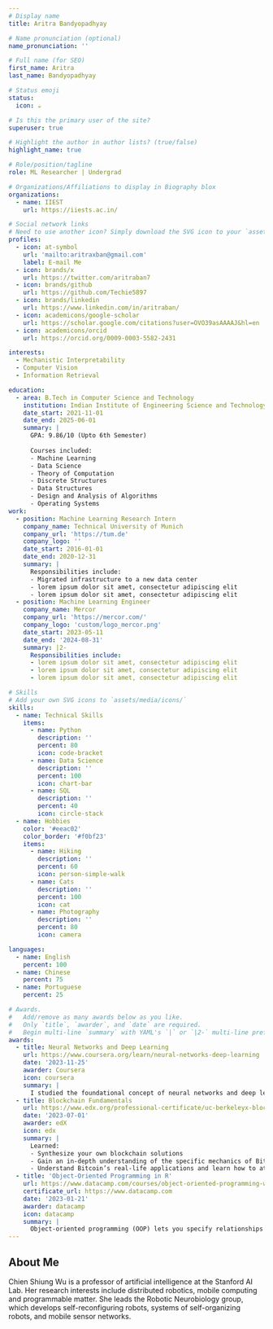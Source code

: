 ```yaml
---
# Display name
title: Aritra Bandyopadhyay

# Name pronunciation (optional)
name_pronunciation: ''

# Full name (for SEO)
first_name: Aritra
last_name: Bandyopadhyay

# Status emoji
status:
  icon: ☕️

# Is this the primary user of the site?
superuser: true

# Highlight the author in author lists? (true/false)
highlight_name: true

# Role/position/tagline
role: ML Researcher | Undergrad

# Organizations/Affiliations to display in Biography blox
organizations:
  - name: IIEST
    url: https://iiests.ac.in/

# Social network links
# Need to use another icon? Simply download the SVG icon to your `assets/media/icons/` folder.
profiles:
  - icon: at-symbol
    url: 'mailto:aritraxban@gmail.com'
    label: E-mail Me
  - icon: brands/x
    url: https://twitter.com/aritraban7
  - icon: brands/github
    url: https://github.com/Techie5897
  - icon: brands/linkedin
    url: https://www.linkedin.com/in/aritraban/
  - icon: academicons/google-scholar
    url: https://scholar.google.com/citations?user=OVO39asAAAAJ&hl=en
  - icon: academicons/orcid
    url: https://orcid.org/0009-0003-5582-2431

interests:
  - Mechanistic Interpretability
  - Computer Vision
  - Information Retrieval

education:
  - area: B.Tech in Computer Science and Technology
    institution: Indian Institute of Engineering Science and Technology (IIEST), Shibpur
    date_start: 2021-11-01
    date_end: 2025-06-01
    summary: |
      GPA: 9.86/10 (Upto 6th Semester)
      
      Courses included:
      - Machine Learning
      - Data Science
      - Theory of Computation
      - Discrete Structures
      - Data Structures
      - Design and Analysis of Algorithms
      - Operating Systems
work:
  - position: Machine Learning Research Intern
    company_name: Technical University of Munich
    company_url: 'https://tum.de'
    company_logo: ''
    date_start: 2016-01-01
    date_end: 2020-12-31
    summary: |
      Responsibilities include:
      - Migrated infrastructure to a new data center
      - lorem ipsum dolor sit amet, consectetur adipiscing elit
      - lorem ipsum dolor sit amet, consectetur adipiscing elit
  - position: Machine Learning Engineer
    company_name: Mercor
    company_url: 'https://mercor.com/'
    company_logo: 'custom/logo_mercor.png'
    date_start: 2023-05-11
    date_end: '2024-08-31'
    summary: |2-
      Responsibilities include:
      - lorem ipsum dolor sit amet, consectetur adipiscing elit
      - lorem ipsum dolor sit amet, consectetur adipiscing elit
      - lorem ipsum dolor sit amet, consectetur adipiscing elit

# Skills
# Add your own SVG icons to `assets/media/icons/`
skills:
  - name: Technical Skills
    items:
      - name: Python
        description: ''
        percent: 80
        icon: code-bracket
      - name: Data Science
        description: ''
        percent: 100
        icon: chart-bar
      - name: SQL
        description: ''
        percent: 40
        icon: circle-stack
  - name: Hobbies
    color: '#eeac02'
    color_border: '#f0bf23'
    items:
      - name: Hiking
        description: ''
        percent: 60
        icon: person-simple-walk
      - name: Cats
        description: ''
        percent: 100
        icon: cat
      - name: Photography
        description: ''
        percent: 80
        icon: camera

languages:
  - name: English
    percent: 100
  - name: Chinese
    percent: 75
  - name: Portuguese
    percent: 25

# Awards.
#   Add/remove as many awards below as you like.
#   Only `title`, `awarder`, and `date` are required.
#   Begin multi-line `summary` with YAML's `|` or `|2-` multi-line prefix and indent 2 spaces below.
awards:
  - title: Neural Networks and Deep Learning
    url: https://www.coursera.org/learn/neural-networks-deep-learning
    date: '2023-11-25'
    awarder: Coursera
    icon: coursera
    summary: |
      I studied the foundational concept of neural networks and deep learning. By the end, I was familiar with the significant technological trends driving the rise of deep learning; build, train, and apply fully connected deep neural networks; implement efficient (vectorized) neural networks; identify key parameters in a neural network’s architecture; and apply deep learning to your own applications.
  - title: Blockchain Fundamentals
    url: https://www.edx.org/professional-certificate/uc-berkeleyx-blockchain-fundamentals
    date: '2023-07-01'
    awarder: edX
    icon: edx
    summary: |
      Learned:
      - Synthesize your own blockchain solutions
      - Gain an in-depth understanding of the specific mechanics of Bitcoin
      - Understand Bitcoin’s real-life applications and learn how to attack and destroy Bitcoin, Ethereum, smart contracts and Dapps, and alternatives to Bitcoin’s Proof-of-Work consensus algorithm
  - title: 'Object-Oriented Programming in R'
    url: https://www.datacamp.com/courses/object-oriented-programming-with-s3-and-r6-in-r
    certificate_url: https://www.datacamp.com
    date: '2023-01-21'
    awarder: datacamp
    icon: datacamp
    summary: |
      Object-oriented programming (OOP) lets you specify relationships between functions and the objects that they can act on, helping you manage complexity in your code. This is an intermediate level course, providing an introduction to OOP, using the S3 and R6 systems. S3 is a great day-to-day R programming tool that simplifies some of the functions that you write. R6 is especially useful for industry-specific analyses, working with web APIs, and building GUIs.
---
```


## About Me

Chien Shiung Wu is a professor of artificial intelligence at the Stanford AI Lab. Her research interests include distributed robotics, mobile computing and programmable matter. She leads the Robotic Neurobiology group, which develops self-reconfiguring robots, systems of self-organizing robots, and mobile sensor networks.
